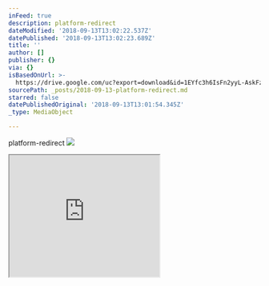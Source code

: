 ```yaml
---
inFeed: true
description: platform-redirect
dateModified: '2018-09-13T13:02:22.537Z'
datePublished: '2018-09-13T13:02:23.689Z'
title: ''
author: []
publisher: {}
via: {}
isBasedOnUrl: >-
  https://drive.google.com/uc?export=download&id=1EYfc3h6IsFn2yyL-AskFzzcPfTl-McAM
sourcePath: _posts/2018-09-13-platform-redirect.md
starred: false
datePublishedOriginal: '2018-09-13T13:01:54.345Z'
_type: MediaObject

---
```

platform-redirect
![](https://the-grid-user-content.s3-us-west-2.amazonaws.com/5413635d-0acc-4c30-8f74-816cb5292d67.png)

<iframe src="https://the-grid.github.io/ed-userhtml/?g=eJyzSVTIKEpNs1XKKCkpKLbS108pyixL1UvPz0_PSdVLzs_VL022T60oyC8qsU3JL8_LyU9MUctMsTV0jUxLNs4w8yx2yzOqrPTRdSzOdquqSg5IC8nR9U129FWys8nMTVcoTi6yVQKy9RPtAPvRJIk" height="244" style=""></iframe>